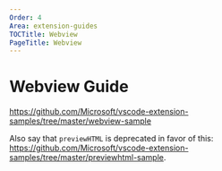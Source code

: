 ```yaml
---
Order: 4
Area: extension-guides
TOCTitle: Webview
PageTitle: Webview
---
```


# Webview Guide

https://github.com/Microsoft/vscode-extension-samples/tree/master/webview-sample

Also say that `previewHTML` is deprecated in favor of this: https://github.com/Microsoft/vscode-extension-samples/tree/master/previewhtml-sample.